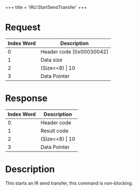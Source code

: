 +++
title = 'IRU:StartSendTransfer'
+++

# Request

| Index Word | Description                |
|------------|----------------------------|
| 0          | Header code \[0x00030042\] |
| 1          | Data size                  |
| 2          | (Size\<\<8) \| 10          |
| 3          | Data Pointer               |

# Response

| Index Word | Description       |
|------------|-------------------|
| 0          | Header code       |
| 1          | Result code       |
| 2          | (Size\<\<8) \| 10 |
| 3          | Data Pointer      |

# Description

This starts an IR send transfer, this command is non-blocking.